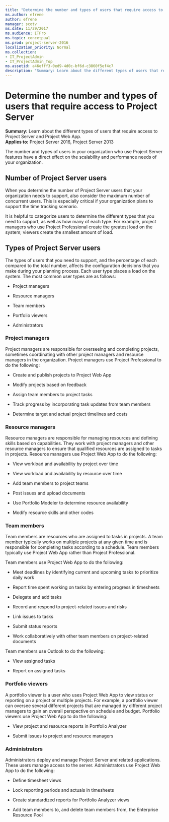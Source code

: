 ```yaml
---
title: "Determine the number and types of users that require access to Project Server 2016"
ms.author: efrene
author: efrene
manager: scotv
ms.date: 11/29/2017
ms.audience: ITPro
ms.topic: concetpual
ms.prod: project-server-2016
localization_priority: Normal
ms.collection:
- IT_ProjectAdmin
- IT_ProjectAdmin_Top
ms.assetid: a46efff3-0ed9-4d0c-bf6d-c3860f5ef4c7
description: "Summary: Learn about the different types of users that require access to Project Server and Project Web App."
---
```


# Determine the number and types of users that require access to Project Server
 
 **Summary:** Learn about the different types of users that require access to Project Server and Project Web App.<br/>
**Applies to:** Project Server 2016, Project Server 2013
  
The number and types of users in your organization who use Project Server features have a direct effect on the scalability and performance needs of your organization.
  
## Number of Project Server users
<a name="section1"> </a>

When you determine the number of Project Server users that your organization needs to support, also consider the maximum number of concurrent users. This is especially critical if your organization plans to support the time tracking scenario.
  
It is helpful to categorize users to determine the different types that you need to support, as well as how many of each type. For example, project managers who use Project Professional create the greatest load on the system; viewers create the smallest amount of load.
  
## Types of Project Server users
<a name="section2"> </a>

The types of users that you need to support, and the percentage of each compared to the total number, affects the configuration decisions that you make during your planning process. Each user type places a load on the system. The most common user types are as follows:
  
- Project managers
    
- Resource managers
    
- Team members
    
- Portfolio viewers
    
- Administrators
    
### Project managers

Project managers are responsible for overseeing and completing projects, sometimes coordinating with other project managers and resource managers in the organization. Project managers use Project Professional to do the following:
  
- Create and publish projects to Project Web App
    
- Modify projects based on feedback
    
- Assign team members to project tasks
    
- Track progress by incorporating task updates from team members
    
- Determine target and actual project timelines and costs
    
### Resource managers

Resource managers are responsible for managing resources and defining skills based on capabilities. They work with project managers and other resource managers to ensure that qualified resources are assigned to tasks in projects. Resource managers use Project Web App to do the following:
  
- View workload and availability by project over time
    
- View workload and availability by resource over time
    
- Add team members to project teams
    
- Post issues and upload documents
    
- Use Portfolio Modeler to determine resource availability
    
- Modify resource skills and other codes
    
### Team members

Team members are resources who are assigned to tasks in projects. A team member typically works on multiple projects at any given time and is responsible for completing tasks according to a schedule. Team members typically use Project Web App rather than Project Professional.
  
Team members use Project Web App to do the following:
  
- Meet deadlines by identifying current and upcoming tasks to prioritize daily work
    
- Report time spent working on tasks by entering progress in timesheets
    
- Delegate and add tasks
    
- Record and respond to project-related issues and risks
    
- Link issues to tasks
    
- Submit status reports
    
- Work collaboratively with other team members on project-related documents
    
Team members use Outlook to do the following:
  
- View assigned tasks
    
- Report on assigned tasks
    
### Portfolio viewers

A portfolio viewer is a user who uses Project Web App to view status or reporting on a project or multiple projects. For example, a portfolio viewer can oversee several different projects that are managed by different project managers to gain an overall perspective on schedule and budget. Portfolio viewers use Project Web App to do the following:
  
- View project and resource reports in Portfolio Analyzer
    
- Submit issues to project and resource managers
    
### Administrators

Administrators deploy and manage Project Server and related applications. These users manage access to the server. Administrators use Project Web App to do the following:
  
- Define timesheet views
    
- Lock reporting periods and actuals in timesheets
    
- Create standardized reports for Portfolio Analyzer views
    
- Add team members to, and delete team members from, the Enterprise Resource Pool
    

